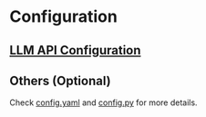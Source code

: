 # Configuration

## [LLM API Configuration](./configuration/llm_api_configuration.md)

## Others (Optional)

Check [config.yaml](https://github.com/samholt/L2MAC/blob/master/config/config.yaml) and
[config.py](https://github.com/samholt/L2MAC/blob/master/l2mac/config.py) for more details.
